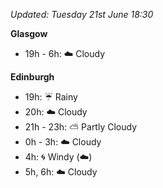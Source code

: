 *Updated: Tuesday 21st June 18:30*

**Glasgow**

* 19h - 6h: :cloud: Cloudy

**Edinburgh**

* 19h: :umbrella: Rainy
* 20h: :cloud: Cloudy
* 21h - 23h: :partly_sunny: Partly Cloudy
* 0h - 3h: :cloud: Cloudy
* 4h: :cyclone: Windy (:cloud:)
* 5h, 6h: :cloud: Cloudy
